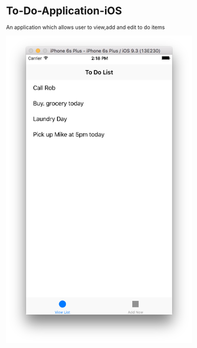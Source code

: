 # To-Do-Application-iOS
An application which allows user to view,add and edit to do items

![Alt text](https://github.com/pranav0705/To-Do-Application-iOS/blob/master/To%20Do%20List/Assets.xcassets/Screen%20Shot%202016-08-07%20at%202.17.52%20PM.png)
